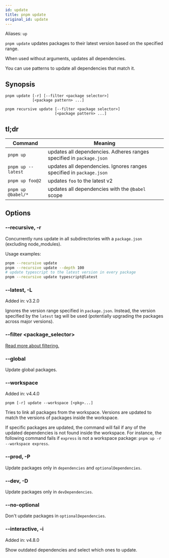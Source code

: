 ```yaml
---
id: update
title: pnpm update
original_id: update
---
```


Aliases: `up`

`pnpm update` updates packages to their latest version based on the specified range.

When used without arguments, updates all dependencies.

You can use patterns to update all dependencies that match it.

## Synopsis

```text
pnpm update [-r] [--filter <package selector>]
            [<package pattern> ...]

pnpm recursive update [--filter <package selector>]
                      [<package pattern> ...]
```

## tl;dr

| Command            | Meaning                                                              |
| ------------------ | -------------------------------------------------------------------- |
| `pnpm up`          | updates all dependencies. Adheres ranges specified in `package.json` |
| `pnpm up --latest` | updates all dependencies. Ignores ranges specified in `package.json` |
| `pnpm up foo@2`    | updates `foo` to the latest v2                                       |
| `pnpm up @babel/*` | updates all dependencies with the `@babel` scope                     |

## Options

### --recursive, -r

Concurrently runs update in all subdirectories with a `package.json` (excluding node_modules).

Usage examples:

```sh
pnpm --recursive update
pnpm --recursive update --depth 100
# update typescript to the latest version in every package
pnpm --recursive update typescript@latest
```

### --latest, -L

Added in: v3.2.0

Ignores the version range specified in `package.json`. Instead, the version specified by the `latest` tag will be used (potentially upgrading the packages across major versions).

### --filter \<package_selector>

[Read more about filtering.](../filtering.md)

### --global

Update global packages.

### --workspace

Added in: v4.4.0

```text
pnpm [-r] update --workspace [<pkg>...]
```

Tries to link all packages from the workspace. Versions are updated to match the
versions of packages inside the workspace.

If specific packages are updated, the command will fail if any of the updated
dependencies is not found inside the workspace. For instance, the following
command fails if `express` is not a workspace package:
`pnpm up -r --workspace express`.

### --prod, -P

Update packages only in `dependencies` and `optionalDependencies`.

### --dev, -D

Update packages only in `devDependencies`.

### --no-optional

Don't update packages in `optionalDependencies`.

### --interactive, -i

Added in: v4.8.0

Show outdated dependencies and select which ones to update.
